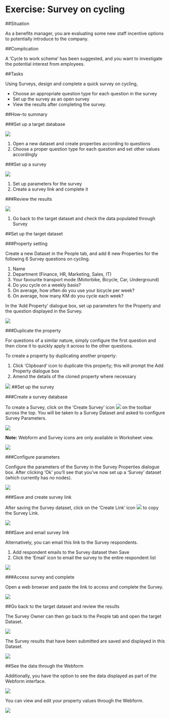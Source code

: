 # Exercise: Survey on cycling

##Situation

As a benefits manager, you are evaluating some new staff incentive options to potentially introduce to the company.

##Complication

A ‘Cycle to work scheme’ has been suggested, and you want to investigate the potential interest from employees.

##Tasks

Using Surveys, design and complete a quick survey on cycling,
* Choose an appropriate question type for each question in the survey
* Set up the survey as an open survey
* View the results after completing the survey.

##How-to summary

###Set up a target database

![](6A-017.targetdatabase.png)

1. Open a new dataset and create properties according to questions 
2. Choose a proper question type for each question and set other values accordingly

###Set up a survey

![](6A-018.setupsurvey.png)

1. Set up parameters for the survey 
2. Create a survey link and complete it 

###Review the results

![](6A-019.reviewresults.png)

1. Go back to the target dataset and check the data populated through Survey

##Set up the target dataset

###Property setting

Create a new Dataset in the People tab, and add 6 new Properties for the following 6 Survey questions on cycling.

1. Name
2. Department (Finance, HR, Marketing, Sales, IT)
3. Your favourite transport mode (Motorbike, Bicycle, Car, Underground)
4. Do you cycle on a weekly basis?
5. On average, how often do you use your bicycle per week?
6. On average, how many KM do you cycle each week?

In the ‘Add Property’ dialogue box, set up parameters for the Property and the question displayed in the Survey.

![](6A-020.propertysetting.png)

###Duplicate the property

For questions of a similar nature, simply configure the first question and then clone it to quickly apply it across to the other questions. 

To create a property by duplicating another property:

1. Click ‘Clipboard’ icon to duplicate this property; this will prompt the Add Property dialogue box 
2. Amend the details of the cloned property where necessary

![](6A-021.propertyduplicate.png)
##Set up the survey

###Create a survey database

To create a Survey, click on the ‘Create Survey’ icon  ![](6A-022.tick.png)    on the toolbar across the top. You will be taken to a Survey Dataset and asked to configure Survey Parameters.

![](6A-023.createsurvey.png)


**Note:** Webform and Survey icons are only available in Worksheet view.

![](6A-024.webformsurveyicons.png)

###Configure parameters

Configure the parameters of the Survey in the Survey Properties dialogue box. After clicking ‘Ok’ you’ll see that you’ve now set up a ‘Survey’ dataset (which currently has no nodes).

![](6A-025.configureparameters.png)

###Save and create survey link

After saving the Survey dataset, click on the ‘Create Link’ icon    ![](6A-026.createlinkicon.png)    to copy the Survey Link.

![](6A-027.copylink.png)

###Save and email survey link

Alternatively, you can email this link to the Survey respondents.
1. Add respondent emails to the Survey dataset then Save
2. Click the ‘Email’ icon to email the survey to the entire respondent list

![](6A-028.emailsurveylink.png)

###Access survey and complete

Open a web browser and paste the link to access and complete the Survey.

![](6A-029.completesurvey.png)

##Go back to the target dataset and review the results

The Survey Owner can then go back to the People tab and open the target Dataset.

![](6A-030.reviewresults.png)

The Survey results that have been submitted are saved and displayed in this Dataset.

![](6A-031.resultsdisplay.png)

##See the data through the Webform

Additionally, you have the option to see the data displayed as part of the Webform interface.

![](6A-032.datathroughwebform.png)

You can view and edit your property values through the Webform.

![](6A-033.editpropertiesthroughwebform.png)


